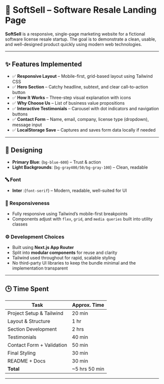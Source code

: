 # 🧾 SoftSell – Software Resale Landing Page

**SoftSell** is a responsive, single-page marketing website for a fictional software license resale startup. The goal is to demonstrate a clean, usable, and well-designed product quickly using modern web technologies.

---

## ✨ Features Implemented

- ✅ **Responsive Layout** – Mobile-first, grid-based layout using Tailwind CSS
- ✅ **Hero Section** – Catchy headline, subtext, and clear call-to-action button
- ✅ **How It Works** – Three-step visual explanation with icons
- ✅ **Why Choose Us** – List of business value propositions
- ✅ **Interactive Testimonials** – Carousel with dot indicators and navigation buttons
- ✅ **Contact Form** – Name, email, company, license type (dropdown), message input
- ✅ **LocalStorage Save** – Captures and saves form data locally if needed

---


## 🎨 Designing

- **Primary Blue**:  (`bg-blue-600`) – Trust & action
- **Light Backgrounds**: (`bg-gray400/50/bg-gray-100`) – Clean, readable

### 🔤 Font
- **Inter** :(`font-serif`) – Modern, readable, well-suited for UI

### 📱 Responsiveness
- Fully responsive using Tailwind’s mobile-first breakpoints
- Components adjust with `flex`, `grid`, and `media queries` built into utility classes

### ⚙️ Development Choices
- Built using **Next.js App Router**
- Split into **modular components** for reuse and clarity
- Tailwind used throughout for rapid, scalable styling
- No third-party UI libraries to keep the bundle minimal and the implementation transparent

---

## 🕒 Time Spent

| Task                      | Approx. Time |
|---------------------------|--------------|
| Project Setup & Tailwind  | 20 min       |
| Layout & Structure        | 1 hr         |
| Section Development       | 2 hrs        |
| Testimonials              | 40 min       |
| Contact Form + Validation | 50 min       |
| Final Styling             | 30 min       |
| README + Docs             | 30 min       |
| **Total**                 | ~5 hrs 50 min |

---

